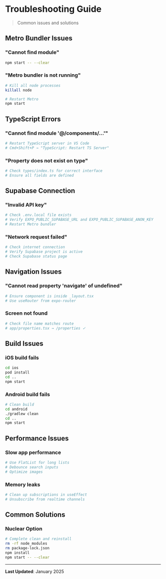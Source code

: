 # Troubleshooting Guide

> Common issues and solutions

## Metro Bundler Issues

### "Cannot find module"
```bash
npm start -- --clear
```

### "Metro bundler is not running"
```bash
# Kill all node processes
killall node

# Restart Metro
npm start
```

## TypeScript Errors

### "Cannot find module '@/components/...'"
```bash
# Restart TypeScript server in VS Code
# Cmd+Shift+P → "TypeScript: Restart TS Server"
```

### "Property does not exist on type"
```bash
# Check types/index.ts for correct interface
# Ensure all fields are defined
```

## Supabase Connection

### "Invalid API key"
```bash
# Check .env.local file exists
# Verify EXPO_PUBLIC_SUPABASE_URL and EXPO_PUBLIC_SUPABASE_ANON_KEY
# Restart Metro bundler
```

### "Network request failed"
```bash
# Check internet connection
# Verify Supabase project is active
# Check Supabase status page
```

## Navigation Issues

### "Cannot read property 'navigate' of undefined"
```bash
# Ensure component is inside _layout.tsx
# Use useRouter from expo-router
```

### Screen not found
```bash
# Check file name matches route
# app/properties.tsx → /properties ✓
```

## Build Issues

### iOS build fails
```bash
cd ios
pod install
cd ..
npm start
```

### Android build fails
```bash
# Clean build
cd android
./gradlew clean
cd ..
npm start
```

## Performance Issues

### Slow app performance
```bash
# Use FlatList for long lists
# Debounce search inputs
# Optimize images
```

### Memory leaks
```bash
# Clean up subscriptions in useEffect
# Unsubscribe from realtime channels
```

## Common Solutions

### Nuclear Option
```bash
# Complete clean and reinstall
rm -rf node_modules
rm package-lock.json
npm install
npm start -- --clear
```

---

**Last Updated**: January 2025

